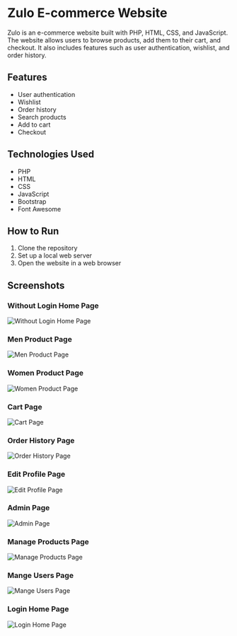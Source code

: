 # Zulo E-commerce Website

Zulo is an e-commerce website built with PHP, HTML, CSS, and JavaScript. The website allows users to browse products, add them to their cart, and checkout. It also includes features such as user authentication, wishlist, and order history.

## Features

- User authentication
- Wishlist
- Order history
- Search products
- Add to cart
- Checkout

## Technologies Used

- PHP
- HTML
- CSS
- JavaScript
- Bootstrap
- Font Awesome

## How to Run

1. Clone the repository
2. Set up a local web server
3. Open the website in a web browser

## Screenshots

### Without Login Home Page

![Without Login Home Page](./assets/img/screenshots/home.png)

### Men Product Page

![Men Product Page](./assets/img/screenshots/mProduct.png)

### Women Product Page

![Women Product Page](./assets/img/screenshots/wproduct.png)

### Cart Page

![Cart Page](./assets/img/screenshots/checkout.png)

### Order History Page

![Order History Page](./assets/img/screenshots/order_history.png)

### Edit Profile Page

![Edit Profile Page](./assets/img/screenshots/editProfie.png)

### Admin Page

![Admin Page](./assets/img/screenshots/admin.png)

### Manage Products Page

![Manage Products Page](./assets/img/screenshots/mangeProducts.png)

### Mange Users Page

![Mange Users Page](./assets/img/screenshots/manageUsers.png)

### Login Home Page

![Login Home Page](./assets/img/screenshots/loginHome.png)
